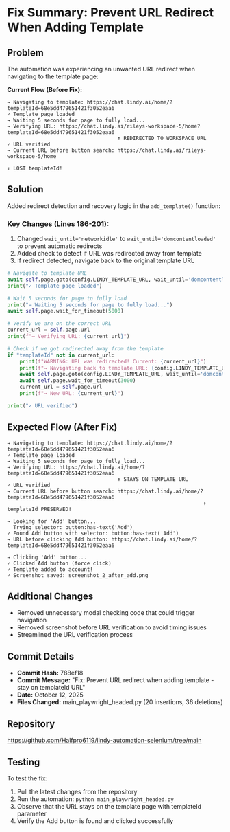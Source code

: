 # Fix Summary: Prevent URL Redirect When Adding Template

## Problem
The automation was experiencing an unwanted URL redirect when navigating to the template page:

**Current Flow (Before Fix):**
```
→ Navigating to template: https://chat.lindy.ai/home/?templateId=68e5dd479651421f3052eaa6
✓ Template page loaded
→ Waiting 5 seconds for page to fully load...
→ Verifying URL: https://chat.lindy.ai/rileys-workspace-5/home?templateId=68e5dd479651421f3052eaa6
                                    ↑ REDIRECTED TO WORKSPACE URL
✓ URL verified
→ Current URL before button search: https://chat.lindy.ai/rileys-workspace-5/home
                                                                              ↑ LOST templateId!
```

## Solution
Added redirect detection and recovery logic in the `add_template()` function:

### Key Changes (Lines 186-201):
1. Changed `wait_until='networkidle'` to `wait_until='domcontentloaded'` to prevent automatic redirects
2. Added check to detect if URL was redirected away from template
3. If redirect detected, navigate back to the original template URL

```python
# Navigate to template URL
await self.page.goto(config.LINDY_TEMPLATE_URL, wait_until='domcontentloaded', timeout=60000)
print("✓ Template page loaded")

# Wait 5 seconds for page to fully load
print("→ Waiting 5 seconds for page to fully load...")
await self.page.wait_for_timeout(5000)

# Verify we are on the correct URL
current_url = self.page.url
print(f"→ Verifying URL: {current_url}")

# Check if we got redirected away from the template
if "templateId" not in current_url:
    print(f"WARNING: URL was redirected! Current: {current_url}")
    print(f"→ Navigating back to template URL: {config.LINDY_TEMPLATE_URL}")
    await self.page.goto(config.LINDY_TEMPLATE_URL, wait_until='domcontentloaded', timeout=60000)
    await self.page.wait_for_timeout(3000)
    current_url = self.page.url
    print(f"→ New URL: {current_url}")

print("✓ URL verified")
```

## Expected Flow (After Fix)
```
→ Navigating to template: https://chat.lindy.ai/home/?templateId=68e5dd479651421f3052eaa6
✓ Template page loaded
→ Waiting 5 seconds for page to fully load...
→ Verifying URL: https://chat.lindy.ai/home/?templateId=68e5dd479651421f3052eaa6
                                    ↑ STAYS ON TEMPLATE URL
✓ URL verified
→ Current URL before button search: https://chat.lindy.ai/home/?templateId=68e5dd479651421f3052eaa6
                                                                ↑ templateId PRESERVED!

→ Looking for 'Add' button...
  Trying selector: button:has-text('Add')
✓ Found Add button with selector: button:has-text('Add')
→ URL before clicking Add button: https://chat.lindy.ai/home/?templateId=68e5dd479651421f3052eaa6

→ Clicking 'Add' button...
✓ Clicked Add button (force click)
✓ Template added to account!
✓ Screenshot saved: screenshot_2_after_add.png
```

## Additional Changes
- Removed unnecessary modal checking code that could trigger navigation
- Removed screenshot before URL verification to avoid timing issues
- Streamlined the URL verification process

## Commit Details
- **Commit Hash:** 788ef18
- **Commit Message:** "Fix: Prevent URL redirect when adding template - stay on templateId URL"
- **Date:** October 12, 2025
- **Files Changed:** main_playwright_headed.py (20 insertions, 36 deletions)

## Repository
https://github.com/Halfpro6119/lindy-automation-selenium/tree/main

## Testing
To test the fix:
1. Pull the latest changes from the repository
2. Run the automation: `python main_playwright_headed.py`
3. Observe that the URL stays on the template page with templateId parameter
4. Verify the Add button is found and clicked successfully
